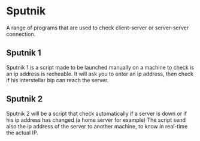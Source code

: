 # Sputnik
A range of programs that are used to check client-server or server-server connection.

## Sputnik 1
Sputnik 1 is a script made to be launched manually on a machine to check is an ip address is recheable.
It will ask you to enter an ip address, then check if his interstellar bip can reach the server.

## Sputnik 2
Sputnik 2 will be a script that check automatically if a server is down or if his ip address has changed (a home server for example)
The script send also the ip address of the server to another machine, to know in real-time the actual IP.
